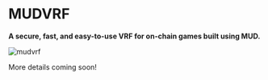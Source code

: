 # MUDVRF

**A secure, fast, and easy-to-use VRF for on-chain games built using MUD.**

![mudvrf](https://github.com/jtguibas/mudvrf/assets/25734765/09db1c47-3053-47e3-868e-2f2240dbb8aa)

More details coming soon!
